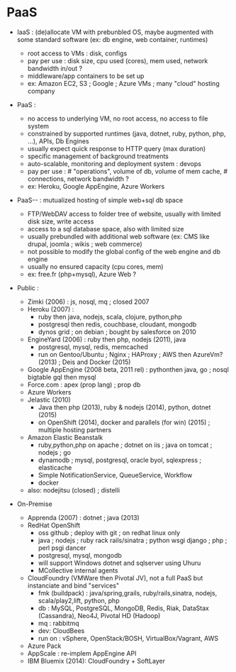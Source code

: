 # PaaS

* IaaS : (de)allocate VM with prebunbled OS, maybe augmented with some standard software (ex: db engine, web container, runtimes)
  * root access to VMs : disk, configs
  * pay per use : disk size, cpu used (cores), mem used, network bandwidth in/out ?
  * middleware/app containers to be set up
  * ex: Amazon EC2, S3 ; Google ; Azure VMs ; many "cloud" hosting company
* PaaS : 
  * no access to underlying VM, no root access, no access to file system
  * constrained by supported runtimes (java, dotnet, ruby, python, php, ...), APIs, Db Engines
  * usually expect quick response to HTTP query (max duration)
  * specific management of background treatments
  * auto-scalable, monitoring and deployment system : devops
  * pay per use : # "operations", volume of db, volume of mem cache, # connections, network bandwidth ?
  * ex: Heroku, Google AppEngine, Azure Workers 
* PaaS-- : mutualized hosting of simple web+sql db space
  * FTP/WebDAV access to folder tree of website, usually with limited disk size, write access
  * access to a sql database space, also with limited size
  * usually prebundled with additional web software (ex: CMS like drupal, joomla ; wikis ; web commerce)
  * not possible to modify the global config of the web engine and db engine
  * usually no ensured capacity (cpu cores, mem)
  * ex: free.fr (php+mysql), Azure Web ?

* Public :
  * Zimki (2006) : js, nosql, mq ; closed 2007
  * Heroku (2007) : 
    * ruby then java, nodejs, scala, clojure, python,php
    * postgresql then redis, couchbase, cloudant, mongodb
    * dynos grid ; on debian ; bought by salesforce on 2010
  * EngineYard (2006) : ruby then php, nodejs (2011), java
    * postgresql, mysql, redis, memcached 
    * run on Gentoo/Ubuntu ; Nginx ; HAProxy ; AWS then AzureVm? (2013) ; Deis and Docker (2015)
  * Google AppEngine (2008 beta, 2011 rel) : pythonthen java, go ; nosql bigtable gql then mysql
  * Force.com : apex (prop lang) ; prop db
  * Azure Workers
  * Jelastic (2010)
    * Java then php (2013), ruby & nodejs (2014), python, dotnet (2015)
    * on OpenShift (2014), docker and parallels (for win) (2015) ; multiple hosting partners
  * Amazon Elastic Beanstalk
    * ruby,python,php on apache ; dotnet on iis ; java on tomcat ; nodejs ; go
    * dynamodb ; mysql, postgresql, oracle byol, sqlexpress ; elasticache
    * Simple NotificationService, QueueService, Workflow
    * docker
  * also: nodejitsu (closed) ; distelli
* On-Premise
  * Apprenda (2007) : dotnet ; java (2013)
  * RedHat OpenShift
    * oss github ; deploy with git ; on redhat linux only
    * java ; nodejs ; ruby rack rails/sinatra ; python wsgi django ; php ; perl psgi dancer
    * postgresql, mysql, mongodb
    * will support Windows dotnet and sqlserver using Uhuru
    * MCollective internal agents
  * CloudFoundry (VMWare then Pivotal JV), not a full PaaS but instanciate and bind "services"
    * fmk (buildpack) : java/spring,grails, ruby/rails,sinatra, nodejs, scala/play2,lift, python, php 
    * db : MySQL, PostgreSQL, MongoDB, Redis, Riak, DataStax (Cassandra), Neo4J, Pivotal HD (Hadoop)
    * mq : rabbitmq
    * dev: CloudBees
    * run on : vSphere, OpenStack/BOSH, VirtualBox/Vagrant, AWS
  * Azure Pack
  * AppScale : re-implem AppEngine API
  * IBM Bluemix (2014): CloudFoundry + SoftLayer

